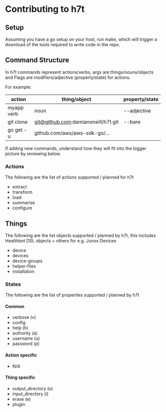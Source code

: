 # Contributing to h7t

## Setup

Assuming you have a go setup on your host, run make, which will trigger a download of the tools required to write code in the repo.

## Command Structure

In h7t commands represent actions/verbs, args are things/nouns/objects and Flags are modifiers/adjective (property/state) for actions.

For example:

| action     | thing/object                        | property/state |
| ---------- | ----------------------------------- | -------------- |
| myapp verb | noun                                | --adjective    |
| git clone  | git@github.com:damianoneill/h7t.git | --bare         |
| go get -u  | github.com/aws/aws-sdk-go/...       |                |

If adding new commands, understand how they will fit into the bigger picture by reviewing below.

### Actions

The following are the list of actions supported / planned for h7t

- extract
- transform
- load
- summarise
- configure

## Things

The following are the list objects supported / planned by h7t, this includes Healthbot DSL objects + others for e.g. Junos Devices

- device
- devices
- device-groups
- helper-files
- installation

### States

The following are the list of properties supported / planned by h7t

#### Common

- verbose (v)
- config
- help (h)
- authority (a)
- username (u)
- password (p)

#### Action specific

- N/A

#### Thing specific

- output_directory (o)
- input_directory (i)
- erase (e)
- plugin
